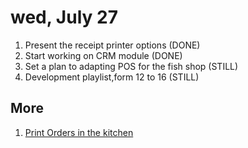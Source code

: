 # wed, July 27

1. Present the receipt printer options (DONE)
2. Start working on CRM module (DONE)
3. Set a plan to adapting POS for the fish shop (STILL)
4. Development playlist,form 12 to 16 (STILL)

## More

1. [Print Orders in the kitchen](https://www.odoo.com/documentation/15.0/applications/productivity/iot/devices/printer.html#print-orders-in-the-kitchen)
